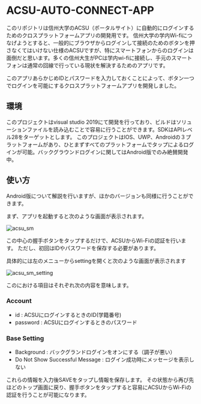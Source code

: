 # ACSU-AUTO-CONNECT-APP
このリポジトリは信州大学のACSU（ポータルサイト）に自動的にログインするためのクロスプラットフォームアプリの開発用です。
信州大学の学内Wi-fiにつなげようとすると、一般的にブラウザからログインして接続のためのボタンを押さなくてはいけない仕様のACSUですが、特にスマートフォンからのログインは面倒だと思います。多くの信州大生がPCは学内wi-fiに接続し、手元のスマートフォンは通常の回線で行っている現状を解決するためのアプリです。

このアプリあらかじめIDとパスワードを入力しておくことによって、ボタン一つでログインを可能にするクロスプラットフォームアプリを開発しました。

## 環境

このプロジェクトはvisual studio 2019にて開発を行っており、ビルドはソリューションファイルを読み込むことで容易に行うことができます。SDKはAPIレベル28をターゲットとします。
このプロジェクトはIOS、UWP、Androidの３プラットフォームがあり、ひとまずすべてのプラットフォームでタップによるログインが可能。バックグラウンドログインに関してはAndroid版でのみ絶賛開発中。

## 使い方

Android版について解説を行いますが、ほかのバージョンも同様に行うことができます。

まず、アプリを起動すると次のような画面が表示されます。

![acsu_sm](https://user-images.githubusercontent.com/32987034/65370636-2d04b880-dc96-11e9-943e-d231bd11f770.PNG)

この中心の握手ボタンをタップするだけで、ACSUからWi-Fiの認証を行います。
ただし、初回はIDやパスワードを保存する必要があります。

具体的には左のメニューからsettingを開くと次のような画面が表示されます

![acsu_sm_setting](https://user-images.githubusercontent.com/32987034/65370680-8c62c880-dc96-11e9-8807-f2fc0341b1a8.PNG)

このにおける項目はそれぞれ次の内容を意味します。
### Account
* id : ACSUにログインするときのID(学籍番号)
* password : ACSUにログインするときのパスワード

### Base Setting
* Background : バックグランドログインをオンにする（調子が悪い）
* Do Not Show Successful Message : ログイン成功時にメッセージを表示しない

これらの情報を入力後SAVEをタップし情報を保存します。
その状態から再び先ほどのトップ画面に戻り、握手ボタンをタップすると容易にACSUからWi-Fiの認証を行うことが可能になります。

